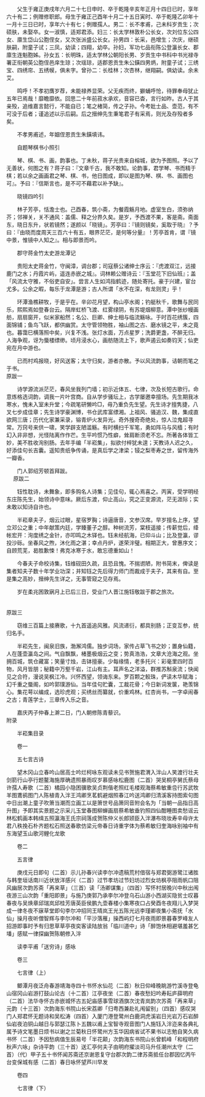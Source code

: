 <!-- { "loadSidebar": true } -->
　　父生于雍正庚戌年六月二十七日申时、卒于乾隆辛亥年正月十四日已时，享年六十有二；例赠修职郎。母生于雍正己酉年十月二十五日寅时、卒于乾隆乙卯年十一月十三日已时，享年六十有七；例赠孺人。男二：长不孝甫，己未科岁贡生；次硕肤，未娶卒。女一淑慎，适郑君添。妇三：长太学林敦朴公长女，次刘位东公四女、廪生岱山公胞侄女，又次张派盛公长女。孙男四：长采，邑增生；次庆，继硕肤嗣，附童子试；三凤，幼读；四翔，幼卒。孙妇，军功七品衔陈公登瀛长女、郡廪生连魁胞姊。孙女五：长明珠，适太学林公朝阳长男、岁贡生中书科中书光禄寺署正衔朝英公胞侄邑庠生琼；次瑶琼，适郡恩贡生朱公鐄四男炳，附童子试；三绣宝、四绣帘、五绣幙，俱未字。曾孙二：长桂林；次杏林，继翔嗣。俱幼读。余未艾。

　　鸣呼！不孝初膺岁荐，未能禄养显荣。父无疾而终，擗蛹呼怆，待罪奉母犹止五年已焉哉！靡瞻靡依。回思二十年前菽水承欢，音容已杳，言行如昨。古人于其亲殁，追维嘉言懿行，不能自已；笔之楮简，传之子孙。今考妣士品、壶范，有不可没于后者；谨追述以示后嗣。后之搢绅先生秉笔君子有采焉，则光及存殁者多矣。

　　不孝男甫述，年姻侄恩贡生朱鐄填讳。

　　自题琴棋书小照引

　　琴、棋、书、画，韵事也。丁未秋，蒋子光贵来自榕城，欲为予图照。予以了无善状，何图之有？蒋子曰：『文章千古，我不敢知。论韵事，君学琴、书而精于棋；若以余之画画君之琴、棋、书，他日图成，即以是图为琴、棋、书、画图也可』。予曰：『信斯言也，是不可不藉君以补予缺』。

　　晓镜四吟引

　　林子芳亭，恬澹士也。己酉春，筑小斋，为餐霞觞月地。虚室生白，须弥纳芥；邻禅关，关不通风：盖儒、释之分界久矣。是岁，予西渡不果，客是斋。斋面东，晓日东升，状若镜然；遂颜以「晓镜」。芳亭曰：『镜则镜矣，奚取于晓』？予曰：『由晓而度周天三百六十有五，眼界茫茫，是何等分量』！芳亭首肯，谓『镜中景，惟镜中人知之』。相与即景而吟。

　　郡守蒋金竹太史游龙潭记

　　贵阳太史蒋金竹，守闽漳，调台郡；司寇蔡公诸绅士序云：『虎渡双江，远接鹿门之水；丹霞片屿，遥连赤嵌之城』。词林赖公赠诗云：『玉堂花下旧仙班』；盖「风流太守雅，不俗吏自安」。尝言人生如鸿指鹤迹，随处寄托。豪于兴建，宦台尤多。公余之暇，每乐于龙潭是游；古人所谓「水不在深，有龙则灵」乎！

　　环潭渔樵耕牧，于是乎在。辛卯花月望，构山亭水阁；钓艇秋千，歌舞与民同乐，熙熙焉如登春台云。隔岸虹桥飞渡、红雾绿阴，有苏堤烟柳意。潭中张纱幔画舫，扇扇窗开，似米家船然；名公、巨卿、绅士相与临流觞咏。于时百花绣簇，四面锦铺；鱼鸟飞跃，都供幽赏。太守管领物胜，袖山图之古、磨水镜之平，未之竟也。暮霭巳横落照中矣，兴复不浅。张灯水面，万点星罗；洗爵更盏，不醉无归。人海争观，讶为蜃楼缥缈。顷月浸水心，画舫随流上下，歌声遏云如奏钧天；仙吏宛在月中游也。

　　已而村鸡报晓，好风送客；太守归矣，游者亦散。予以风流韵事，诘朝而笔之于书。  
原跋一

　　诗学源流派茫茫，春风坐我列门墙；初示近体五、七律，次及长短古歌行。命意炼格选词韵，调我一片叶宫商。自从学步骚坛上，古学屡邀幸擅场。先生期我冰寒水，愧未入室未升堂；今疏笔研懒吟□，毋乃重负先生望。先生诗才擅隽捷，八叉七步成佳章；先生诗学豪渊博，书仓武库富缥湘。上祖风、骚追汉、魏，集成直欲网三唐；历代化家兼采录，镕青炉火发异光。奇外搜奇奇绝处，惊人泣鬼超寻常。万窍号来供一啸，笑学辟支陋滥觞。有时横扫千军笔，勇如阵马与风樯；有时幻入非非想，光怪陆离作作芒。生平吟惯乃性癖，耸肩断须老不忘。所著各体皆工妙，美不胜收洵别肠。去年手编「半崧集」，拟欲付梓犹未遑；天教诗人迟之久，好添佳句长吉囊。遥知贵纸争传诵，是真后学之津梁；锓之梨枣寿之世，留传海外一瓣香。

　　门人郭绍芳顿首拜跋。  
　 
原跋二

　　钰性耽诗，未舞象，即多购名人诗集；见佳句，辄心焉喜之。丙寅，受学明经东庄陈先生，始领诗中意味。厥后东渡，仰止高山，究之正变源流，茫无涯际；实未敢以知诗自许也。

　　半崧章夫子，烟云过眼，星宿罗胸；诗逼唐音，文参汉席。早岁擅名上序，望立邓公之重；中年献策内廷，学臻董子之醇。种树流芳，棠枝遥接；传薪觉后，绛帐宏开：洵度绣之金针，亦叩鸣之木铎也。钰未经航海，已仰斗山；比及登瀛，谬投沙砾。坐春风之煦，沐化雨之湛；幸点丹炉，遂荣泮璧。相期正大，曾惠序文；自顾荒芜，曷胜歉悚！弗克冰寒于水，敢忘德重如山！

　　今春夫子命校诗集，钰维砚田久疏，且恐且愧。不揣谫陋，附书简末，俾读是集者知夫子数十年学业功深；并知钰之先后得力师门而裁成于夫子，其来有自。至是集之高妙，搢绅先生详之，无事管窥之见存焉。

　　岁在柔兆困敦寎月上已后三日，受业门人晋江施钰敬跋于郡之旅次。  
　 

原跋三

　　窃维三百篇上接赓歌，十九首遥追风雅。风流递衍，都具别肠；正变互参，统归名手。

　　半崧先生，闽泉旧族，渤澥鸿儒。独步词场，家传占草飞书之妙；置身仙籍，人在蓬壶瀛岛之间。气自飘飘，楮墨极烟云之变；势真浩浩，文章大沧海之观。坐拥百城，筑仓藏富；笑量寸烛，击钵擅豪。少每缘情，老多托兴：彩毫里四时百物，风月皆朋；秘籍中万壑千岩，江山有主。耳声名之洋溢，群推苏斛泉流；快闻见之合符，漫说吴枫江冷。兴怀西望，领诲东来。罗百颗之鲛珠，俨读木华赋海；幻千重之蜃阁，如吟郭璞游仙。当年佳句贮囊，工裁花骨；今日新词发箧，艳羡锦心。集花萼以编成，选珍虎观；买绣丝而纂就，价重鸡林。红杏尚书，一字卓闹春之古；青莲学士，三章传入乐之音。

　　嘉庆丙子仲春上澣二日，门人朝修陈青藜识。  
附录

　　半崧集目录

　　卷一

　　五七言古诗

　　望木冈山立春吟山居高士吟烂柯咏东观读未见书贺施君渭入泮山人笑渡行壮夫剑箭行山亭行题鳌海施厚确遗照暴雨叹岁慕感咏松鹿图（二首）哭吴桐亭舅氏蔡母许孺人寿歌（二首）橘园小隐困骥歌吴贞荆偕老照红毛楼观海蔡希敏重卺行苏武牧羊图鷕鹆图门人陈植青入泮王鸿卿烹茗鹤避烟照春江吟送鸿卿归清溪客持图索句图中日出潮上童子吹箫当潮而立画工以是箫世号品箫同音附会名为「当朝一品指日高升图」予即其实景题之示采儿玉堂春图柳蝉画扇蔡希敏垂钓照四仙酣睡图卖愁谣云林松鹤画本韩缉五照瀛海王氏宗祠落成贺陈仲义长郎颎臣入泮瀑布晓妆寿辛母许太君八秩挽石朴齐题松石照送春歌仿梁元帝春日诗重字体为蔡希敏归奎海咏别袖中有东海望玉山歌河鲤化龙歌

　　卷二

　　五言律

　　庚戌元日即句（二首）示儿孙春兴读李尔冲遗稿荒村借宿与郑君弼游鹭江诸胜与韩奎垣话南川近状放洋感兴（二首）过节孝坊过节妇坊过烈女坊枫亭阻雨帆口阻风幽居次韵苏斋「再来草」（三首）读「汤卿谋集」（四首）写怀村居晚兴中秋出闱夜游三山次韵「重阳即景」与施乃庚郭乃承李尔冲登乌石山游小西湖买隐贫士叹暮春夜与吴焕章邱瑞岚邱桂芳唐英臣侯鹏九壶春楼小集寒夜口占癸酉冬夜翔儿入梦哭成一律冬夜不寐草堂即句李尔冲招同王晴岚王光五陈光远李瑾卿夜集小斋抚「水仙」操月夜听僧智辉与李尔冲和「平沙落雁」操西屿灯七月夜雨即景暮春罗峰友人招游即事时予有归思草草亭夜奕客读陆放翁「临川道中」诗「醉饱休相避堪羞甚乞墦」感赋一律探幽贺陈朝修入泮

　　读李平甫「送穷诗」感咏

　　卷三

　　七言律（上）

　　鲫潭月夜泛舟春游靖海寺四十书怀水仙花（二首）秋日仰峰晚眺游竹溪寺登龟山宿冈山岩游打鼓山论古（十二首）江亭夜坐（二首）春夜愁妇吟寿耘庐薛明府（二首）法华寺怀古赤嵌城怀古五妃庙感事雪球酒旗次沈青岚韵次苏斋「再来草」元韵（十三首）次韵海东书院山长宋荔卿「归粤西兼赴礼闱留别」（四首）感叹哭门人郑君怀无题诗和吴松涛（四首）入厦门港登鹭州白鹿洞虎溪岩日光岩万石岩醉仙岩夜泊铜山越日与郭瑟江陈卜五魏以甫上宝智寺观音图门人施钰入泮迩来各典礼属予诗文笔墨日烦书以谢之兰菊秋日怀鹭州方玉华因病省试不果书以志勉自笑久病书怀（二首）予因愁病值生辰易号「半花颠」次韵海东书院山长曾鹤峰「和程明府秋声六咏」杂诗平韵（三十首）送汇亭何夫子由明府擢淡司马升任潮州太守（二首）（代）甲子五十书怀闻苏斋还京谢恩复守台郡次韵二律苏斋抵任台郡因忆丙午台变保城有感（二首）春日咏怀望芦川早发

　　卷四

　　七言律（下）

